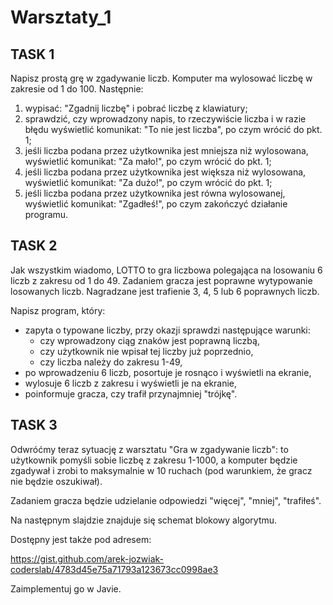 # Warsztaty_1
## TASK 1
Napisz prostą grę w zgadywanie liczb. Komputer ma wylosować liczbę w zakresie od 1 do 100. Następnie:

1. wypisać: "Zgadnij liczbę" i pobrać liczbę z klawiatury;
2. sprawdzić, czy wprowadzony napis, to rzeczywiście liczba i w razie błędu wyświetlić komunikat: "To nie jest liczba", po czym wrócić do pkt. 1;
3. jeśli liczba podana przez użytkownika jest mniejsza niż wylosowana, wyświetlić komunikat: "Za mało!", po czym wrócić do pkt. 1;
4. jeśli liczba podana przez użytkownika jest większa niż wylosowana, wyświetlić komunikat: "Za dużo!", po czym wrócić do pkt. 1;
5. jeśli liczba podana przez użytkownika jest równa wylosowanej, wyświetlić komunikat: "Zgadłeś!", po czym zakończyć działanie programu.

## TASK 2
Jak wszystkim wiadomo, LOTTO to gra liczbowa polegająca na losowaniu 6 liczb z zakresu od 1 do 49. Zadaniem gracza jest poprawne wytypowanie losowanych liczb. Nagradzane jest trafienie 3, 4, 5 lub 6 poprawnych liczb.

Napisz program, który:

* zapyta o typowane liczby, przy okazji sprawdzi następujące warunki:
  * czy wprowadzony ciąg znaków jest poprawną liczbą,
  * czy użytkownik nie wpisał tej liczby już poprzednio,
  * czy liczba należy do zakresu 1-49,
* po wprowadzeniu 6 liczb, posortuje je rosnąco i wyświetli na ekranie,
* wylosuje 6 liczb z zakresu i wyświetli je na ekranie,
* poinformuje gracza, czy trafił przynajmniej "trójkę".

## TASK 3
Odwróćmy teraz sytuację z warsztatu "Gra w zgadywanie liczb": to użytkownik pomyśli sobie liczbę z zakresu 1-1000, a komputer będzie zgadywał i zrobi to maksymalnie w 10 ruchach (pod warunkiem, że gracz nie będzie oszukiwał).

Zadaniem gracza będzie udzielanie odpowiedzi "więcej", "mniej", "trafiłeś".

Na następnym slajdzie znajduje się schemat blokowy algorytmu.

Dostępny jest także pod adresem:

https://gist.github.com/arek-jozwiak-coderslab/4783d45e75a71793a123673cc0998ae3

Zaimplementuj go w Javie.
